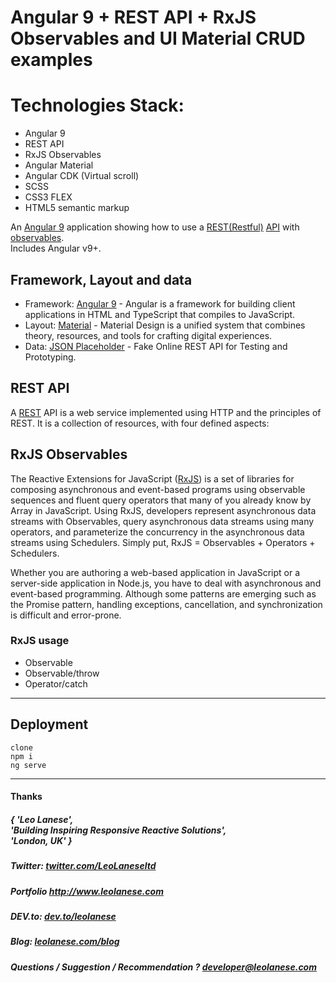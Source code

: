 # Angular 9 + REST API + RxJS Observables and UI Material CRUD examples

# Technologies Stack:
- Angular 9 
- REST API 
- RxJS Observables 
- Angular Material 
- Angular CDK (Virtual scroll)
- SCSS
- CSS3 FLEX
- HTML5 semantic markup

An [Angular 9](https://angular.io) application showing how to use a [REST(Restful)](https://en.wikipedia.org/wiki/Representational_state_transfer) [API](https://en.wikipedia.org/wiki/Application_programming_interface) with [observables](http://reactivex.io/rxjs/class/es6/Observable.js~Observable.html).  
Includes Angular v9+.

## Framework, Layout and data
* Framework: [Angular 9](https://angular.io) - Angular is a framework for building client applications in HTML and TypeScript that compiles to JavaScript.
* Layout: [Material](https://material.io/) - Material Design is a unified system that combines theory, resources, and tools for crafting digital experiences.
* Data: [JSON Placeholder](https://jsonplaceholder.typicode.com/) - Fake Online REST API for Testing and Prototyping.

## REST API
A [REST](https://en.wikipedia.org/wiki/Representational_state_transfer) API is a web service implemented using HTTP and the principles of REST. It is a collection of resources, with four defined aspects:

## RxJS Observables
The Reactive Extensions for JavaScript ([RxJS](https://github.com/Reactive-Extensions/RxJS)) is a set of libraries for composing asynchronous and event-based programs using observable sequences and fluent query operators that many of you already know by Array in JavaScript. Using RxJS, developers represent asynchronous data streams with Observables, query asynchronous data streams using many operators, and parameterize the concurrency in the asynchronous data streams using Schedulers. Simply put, RxJS = Observables + Operators + Schedulers.  

Whether you are authoring a web-based application in JavaScript or a server-side application in Node.js, you have to deal with asynchronous and event-based programming. Although some patterns are emerging such as the Promise pattern, handling exceptions, cancellation, and synchronization is difficult and error-prone.

### RxJS usage
* Observable
* Observable/throw
* Operator/catch


---

## Deployment

```
clone
npm i 
ng serve
```

---
<h4> Thanks </h4>
<h5> { 'Leo Lanese',<br>
       'Building Inspiring Responsive Reactive Solutions',<br>
       'London, UK' }<br>
</h5>
<h5>Twitter:
<a href="http://twitter.com/LeoLaneseltd" target="_blank">twitter.com/LeoLaneseltd</a>
</h5>
<h5>Portfolio
<a href="http://www.leolanese.com" target="_blank">http://www.leolanese.com</a>
</h5>
<h5>DEV.to:
<a href="http://www.dev.to/leolanese" target="_blank">dev.to/leolanese</a>
</h5>
<h5>Blog:
<a href="http://www.leolanese.com/blog" target="_blank">leolanese.com/blog</a>
</h5>
<h5>Questions / Suggestion / Recommendation ?
<a href="mail:to">developer@leolanese.com</a>
</h5>
